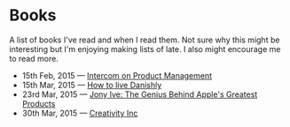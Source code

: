 # Books
A list of books I've read and when I read them. Not sure why this might be interesting but I'm enjoying making lists of late. I also might encourage me to read more.

* 15th Feb, 2015 — [Intercom on Product Management](https://www.intercom.io/books/product-management)
* 15th Mar, 2015 — [How to live Danishly](http://www.amazon.co.uk/Year-Living-Danishly-Uncovering-Happiest-ebook/dp/B00Q8SR5L0/ref=sr_1_1?s=books&ie=UTF8&qid=1426164070&sr=1-1&keywords=how+to+live+danishly)
* 23rd Mar, 2015 — [Jony Ive: The Genius Behind Apple's Greatest Products](http://www.amazon.co.uk/Jony-Ive-Genius-Greatest-Products-ebook/dp/B00ELXQYOI/ref=tmm_kin_swatch_0?_encoding=UTF8&sr=8-1&qid=1427137177)
* 30th Mar, 2015 — [Creativity Inc](http://www.amazon.co.uk/Creativity-Inc-Overcoming-Unseen-Inspiration-ebook/dp/B00GUOEMA4/ref=sr_1_1?s=digital-text&ie=UTF8&qid=1427750859&sr=1-1&keywords=creativity+inc)
